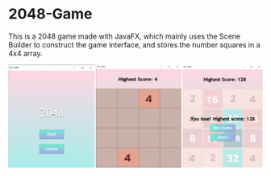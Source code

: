 # 2048-Game

This is a 2048 game made with JavaFX, which mainly uses the Scene Builder to construct the game interface, and stores the number squares in a 4x4 array.

![image](https://github.com/JTR3267/2048-Game/blob/main/demo.png)
